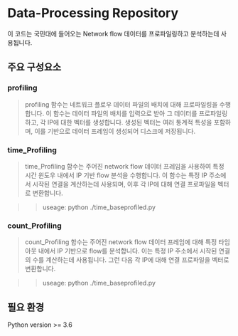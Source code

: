 # Data-Processing Repository

이 코드는 국민대에 들어오는 Network flow 데이터를 프로파일링하고 분석하는데 사용됩니다.

## 주요 구성요소

### profiling
> profiling 함수는 네트워크 플로우 데이터 파일의 배치에 대해 프로파일링을 수행합니다. 이 함수는 데이터 파일의 배치를 입력으로 받아 그 데이터를 프로파일링하고, 각 IP에 대한 벡터를 생성합니다. 생성된 벡터는 여러 통계적 특성을 포함하 
> 며, 이를 기반으로 데이터 프레임이 생성되어 디스크에 저장됩니다.


### time_Profiling
> time_Profiling 함수는 주어진 network flow 데이터 프레임을 사용하여 특정 시간 윈도우 내에서 IP 기반 flow 분석을 수행합니다. 이 함수는 특정 IP 주소에서 시작된 연결을 계산하는데 사용되며, 
> 이후 각 IP에 대해 연결 프로파일을 벡터로 변환합니다.

>   >  useage: python ./time_baseprofiled.py


### count_Profiling
> count_Profiling 함수는 주어진 network flow 데이터 프레임에 대해 특정 타임아웃 내에서 IP 기반으로 flow를 분석합니다. 이는 특정 IP 주소에서 시작된 연결의 수를 계산하는데 사용됩니다. 그런 다음 각 IP에 대해 연결 프로파일을 
> 벡터로 변환합니다.

>   >  useage: python ./time_baseprofiled.py


## 필요 환경
Python version >= 3.6
